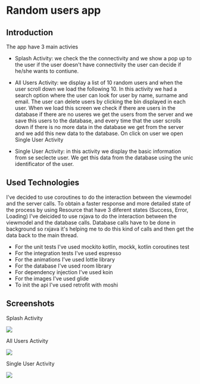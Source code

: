 # Random users app

## Introduction
The app have 3 main activies
	
* Splash Activity: we check the the connectivity and we show a pop up to the user if the user doesn't have connectivity the user can decide if he/she wants to contiune.

* All Users Activity: we display a list of 10 random users and when the user scroll down we load the following 10. In this activity we had a search option where the user can look for user by name, surname and email. The user can delete users by clicking the bin displayed in each user. When we load this screen we check if there are users in the database if there are no useres we get the users from the server and we save this users to the database, and every time that the user scrolls down if there is no more data in the database we get from the server and we add this new data to the database.
On click on user we open Single User Activity

* Single User Activity: in this activity we display the basic information from se seclecte user. We get this data from the database using the unic identificator of the user.

## Used Technologies

I've decided to use coroutines to do the interaction between the viewmodel and the server calls. To obtain a faster response and more detailed state of the process by using Resource that have 3 diferent states (Success, Error, Loading)
I've deicided to use rxjava to do the interaction between the viewmodel and the database calls. Database calls have to be done in background so rxjava it's helping me to do this kind of calls and then get the data back to the main thread.

* For the unit tests I've used mockito kotlin, mockk, kotlin coroutines test
* For the integration tests I've used espresso
* For the animations I've used lottie library
* For the database I've used room library
* For dependency injection I've used koin
* For the images I've used glide
* To init the api I've used retrofit with moshi


## Screenshots
Splash Activity

![](screenshots/SplashActivity.png)

All Users Activity

![](screenshots/AllUsersActivity.png)

Single User Activity

![](screenshots/SingleUserActivity.png)
